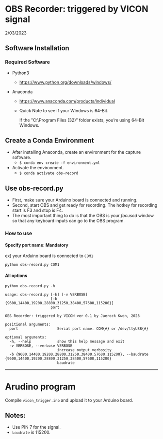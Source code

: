 # OBS Recorder: triggered by VICON signal

2/03/2023

## Software Installation

### Required Software

- Python3

  - https://www.python.org/downloads/windows/ 

- Anaconda

  - https://www.anaconda.com/products/individual

  - Quick Note to see if your Windows is 64-Bit.

    If the "C:\Program Files (32)” folder exists, you’re using 64-Bit Windows.

    

## Create a Conda Environment

- After installing Anaconda, create an environment for the capture software.
  - `$ conda env create -f environment.yml`
- Activate the environment.
  - `$ conda activate obs-record`

## Use obs-record.py

- First, make sure your Arduino board is connected and running.
- Second, start OBS and get ready for recording. The hotkey for recording start is F3 and stop is F4.
- The most important thing to do is that the OBS is your _focused_ window so that any keyboard inputs can go to the OBS program.

### How to use

#### Specify port name: Mandatory

ex) your Arduino board is connected to `COM1`
```shell
python obs-record.py COM1
```

#### All options

```shell
python obs-record.py -h
```

```
usage: obs-record.py [-h] [-v VERBOSE]
                     [-b {9600,14400,19200,28800,31250,38400,57600,115200}]
                     port

OBS Recorder: triggered by VICON ver 0.1 by Jaerock Kwon, 2023

positional arguments:
  port                  Serial port name. COM{#} or /dev/ttyUSB{#}

optional arguments:
  -h, --help            show this help message and exit
  -v VERBOSE, --verbose VERBOSE
                        increase output verbosity
  -b {9600,14400,19200,28800,31250,38400,57600,115200}, --baudrate {9600,14400,19200,28800,31250,38400,57600,115200}
                        baudrate
```

---
# Arudino program

Compile `vicon_trigger.ino` and upload it to your Arduino board. 

## Notes:
- Use PIN 7 for the signal.
- `baudrate` is 115200.